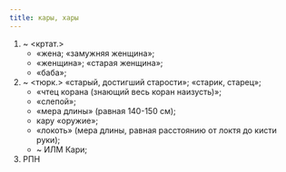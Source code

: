 ```yaml
---
title: кары, хары
---
```


1. ~ <кртат.>
    * «жена; «замужняя женщина»;
    * «женщина»; «старая женщина»;
    * «баба»;
2. ~ <тюрк.> «старый, достигший старости»; «старик, старец»;
    * «чтец корана (знающий весь коран наизусть)»;
    * «слепой»;
    * «мера длины» (равная 140-150 см);
    * кару «оружие»;
    * «локоть» (мера длины, равная расстоянию от локтя до кисти руки);
    * ~ ИЛМ Кари;
3. РПН
